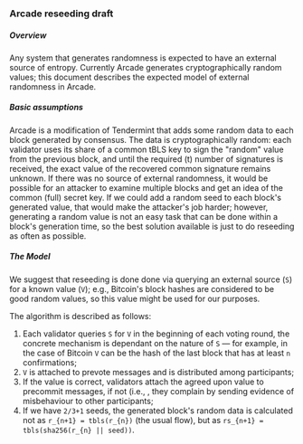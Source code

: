 ### Arcade reseeding draft


##### Overview

Any system that generates randomness is expected to have an external source of entropy. Currently Arcade generates cryptographically random values; this document describes the expected model of external randomness in Arcade.    

##### Basic assumptions

Arcade is a modification of Tendermint that adds some random data to each block generated by consensus. The data is cryptographically random: each validator uses its share of a common tBLS key to sign the "random" value from the previous block, and until the required (t) number of signatures is received, the exact value of the recovered common signature remains unknown. If there was no source of external randomness, it would be possible for an attacker to examine multiple blocks and get an idea of the common (full) secret key. If we could add a random seed to each block's generated value, that would make the attacker's job harder; however, generating a random value is not an easy task that can be done within a block's generation time, so the best solution available is just to do reseeding as often as possible.      

##### The Model

We suggest that reseeding is done done via querying an external source (`S`) for a known value (`V`); e.g., Bitcoin's block hashes are considered to be good random values, so this value might be used for our purposes.

The algorithm is described as follows:

1. Each validator queries `S` for `V` in the beginning of each voting round, the concrete mechanism is dependant on the nature of `S` — for example, in the case of Bitcoin `V` can be the hash of the last block that has at least `n` confirmations;
2. `V` is attached to prevote messages and is distributed among participants;
3. If the value is correct, validators attach the agreed upon value to precommit messages, if not (i.e., , they complain by sending evidence of misbehaviour to other participants;
4. If we have `2/3+1` seeds, the generated block's random data is calculated not as `r_{n+1} = tbls(r_{n})` (the usual flow), but as `rs_{n+1} = tbls(sha256(r_{n} || seed))`.

